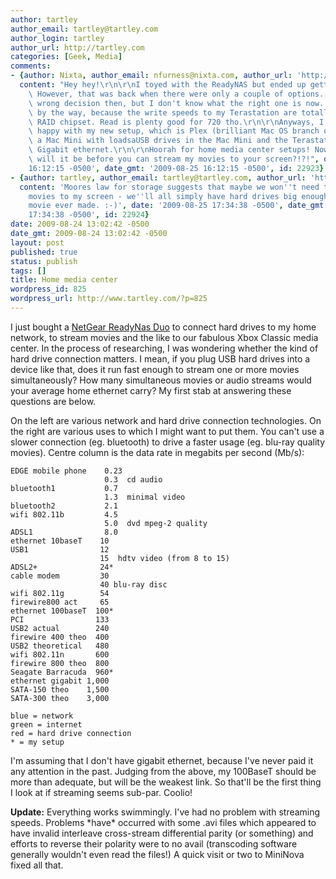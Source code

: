 ```yaml
---
author: tartley
author_email: tartley@tartley.com
author_login: tartley
author_url: http://tartley.com
categories: [Geek, Media]
comments:
- {author: Nixta, author_email: nfurness@nixta.com, author_url: 'http://nixtarolls.nixta.com',
  content: "Hey hey!\r\n\r\nI toyed with the ReadyNAS but ended up getting a Terastation.\
    \ However, that was back when there were only a couple of options. I made the\
    \ wrong decision then, but I don't know what the right one is now. It's wrong,\
    \ by the way, because the write speeds to my Terastation are totally hosed - bad\
    \ RAID chipset. Read is plenty good for 720 tho.\r\n\r\nAnyways, I'm very very\
    \ happy with my new setup, which is Plex (brilliant Mac OS branch of XBMC) on\
    \ a Mac Mini with loadsaUSB drives in the Mac Mini and the Terastation across\
    \ Gigabit ethernet.\r\n\r\nHoorah for home media center setups! Now, how long\
    \ will it be before you can stream my movies to your screen?!?!", date: '2009-08-25
    16:12:15 -0500', date_gmt: '2009-08-25 16:12:15 -0500', id: 22923}
- {author: tartley, author_email: tartley@tartley.com, author_url: 'http://tartley.com',
  content: 'Moores law for storage suggests that maybe we won''t need to stream your
    movies to my screen - we''ll all simply have hard drives big enough for every
    movie ever made. :-)', date: '2009-08-25 17:34:38 -0500', date_gmt: '2009-08-25
    17:34:38 -0500', id: 22924}
date: 2009-08-24 13:02:42 -0500
date_gmt: 2009-08-24 13:02:42 -0500
layout: post
published: true
status: publish
tags: []
title: Home media center
wordpress_id: 825
wordpress_url: http://www.tartley.com/?p=825
---
```


I just bought a [NetGear ReadyNas
Duo](http://www.dabs.com/products/netgear-readynas-duo--2-bay----no-drives-included-5063.html)
to connect hard drives to my home network, to stream movies and the like
to our fabulous Xbox Classic media center. In the process of
researching, I was wondering whether the kind of hard drive connection
matters. I mean, if you plug USB hard drives into a device like that,
does it run fast enough to stream one or more movies simultaneously? How
many simultaneous movies or audio streams would your average home
ethernet carry? My first stab at answering these questions are below.

On the left are various network and hard drive connection technologies.
On the right are various uses to which I might want to put them. You
can't use a slower connection (eg. bluetooth) to drive a faster usage
(eg. blu-ray quality movies). Centre column is the data rate in megabits
per second (Mb/s):

    EDGE mobile phone    0.23
                         0.3  cd audio
    bluetooth1           0.7
                         1.3  minimal video
    bluetooth2           2.1
    wifi 802.11b         4.5
                         5.0  dvd mpeg-2 quality
    ADSL1                8.0
    ethernet 10baseT    10
    USB1                12
                        15  hdtv video (from 8 to 15)
    ADSL2+              24*
    cable modem         30
                        40 blu-ray disc
    wifi 802.11g        54
    firewire800 act     65
    ethernet 100baseT  100*
    PCI                133
    USB2 actual        240
    firewire 400 theo  400
    USB2 theoretical   480
    wifi 802.11n       600
    firewire 800 theo  800
    Seagate Barracuda  960*
    ethernet gigabit 1,000
    SATA-150 theo    1,500
    SATA-300 theo    3,000

    blue = network
    green = internet
    red = hard drive connection
    * = my setup

I'm assuming that I don't have gigabit ethernet, because I've never paid
it any attention in the past. Judging from the above, my 100BaseT should
be more than adequate, but will be the weakest link. So that'll be the
first thing I look at if streaming seems sub-par. Coolio!

**Update:** Everything works swimmingly. I've had no problem with
streaming speeds. Problems \*have\* occurred with some .avi files which
appeared to have invalid interleave cross-stream differential parity (or
something) and efforts to reverse their polarity were to no avail
(transcoding software generally wouldn't even read the files!) A quick
visit or two to MiniNova fixed all that.
